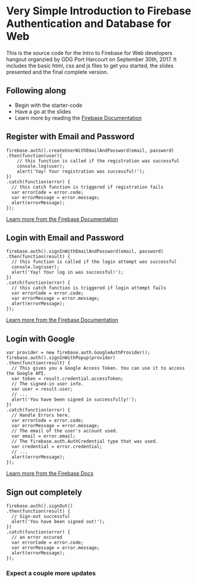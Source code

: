 # Very Simple Introduction to Firebase Authentication and Database for Web

This is the source code for the Intro to Firebase for Web developers hangout organzied by GDG Port Harcourt on September 30th, 2017. It includes the basic html, css and js files to get you started, the slides presented and the final complete version.

## Following along

 - Begin with the starter-code
 - Have a go at the slides
 - Learn more by reading the [Firebase Documentation](https://firebase.google.com/docs/auth/)

## Register with Email and Password

```
firebase.auth().createUserWithEmailAndPassword(email, password)
.then(function(user){
	// this function is called if the registration was successful
	console.log(user);
	alert('Yay! Your registration was successful!');
})
.catch(function(error) {
  // this catch function is triggered if registration fails
  var errorCode = error.code;
  var errorMessage = error.message;
  alert(errorMessage);
});
```
 [Learn more from the Firebase Documentation](https://firebase.google.com/docs/auth/web/password-auth#create_a_password-based_account)


## Login with Email and Password

```
firebase.auth().signInWithEmailAndPassword(email, password)
.then(function(result) {
  // this function is called if the login attempt was successful
  console.log(user);
  alert('Yay! Your log in was successful!');
})
.catch(function(error) {
  // this catch function is triggered if login attempt fails
  var errorCode = error.code;
  var errorMessage = error.message;
  alert(errorMessage);
});
```
 [Learn more from the Firebase Documentation](https://firebase.google.com/docs/auth/web/password-auth#sign_in_a_user_with_an_email_address_and_password)


## Login with Google

```
var provider = new firebase.auth.GoogleAuthProvider();
firebase.auth().signInWithPopup(provider)
.then(function(result) {
  // This gives you a Google Access Token. You can use it to access the Google API.
  var token = result.credential.accessToken;
  // The signed-in user info.
  var user = result.user;
  // ...
  alert('You have been signed in successfully!');
})
.catch(function(error) {
  // Handle Errors here.
  var errorCode = error.code;
  var errorMessage = error.message;
  // The email of the user's account used.
  var email = error.email;
  // The firebase.auth.AuthCredential type that was used.
  var credential = error.credential;
  // ...
  alert(errorMessage);
});
```
 [Learn more from the Firebase Docs](https://firebase.google.com/docs/auth/web/google-signin)


## Sign out completely

```
firebase.auth().signOut()
.then(function(result) {
  // Sign-out successful
  alert('You have been signed out!');
})
.catch(function(error) {
  // an error occured
  var errorCode = error.code;
  var errorMessage = error.message;
  alert(errorMessage);
});
```

### Expect a couple more updates